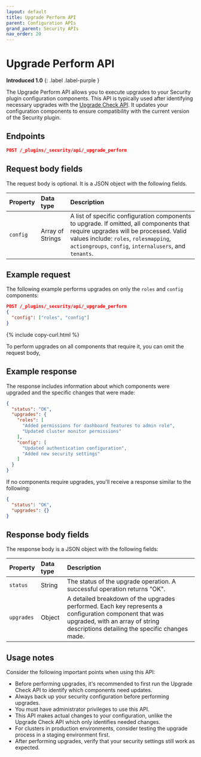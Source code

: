 ```yaml
---
layout: default
title: Upgrade Perform API
parent: Configuration APIs
grand_parent: Security APIs
nav_order: 20
---
```


# Upgrade Perform API
**Introduced 1.0**
{: .label .label-purple }

The Upgrade Perform API allows you to execute upgrades to your Security plugin configuration components. This API is typically used after identifying necessary upgrades with the [Upgrade Check API]({{site.url}}{{site.baseurl}}/api-reference/security/configuration/upgrade-check/). It updates your configuration components to ensure compatibility with the current version of the Security plugin.

<!-- spec_insert_start
api: security.config_upgrade_perform
component: endpoints
-->
## Endpoints
```json
POST /_plugins/_security/api/_upgrade_perform
```
<!-- spec_insert_end -->

## Request body fields

The request body is optional. It is a JSON object with the following fields.

| Property | Data type | Description |
| :--- | :--- | :--- |
| `config` | Array of Strings | A list of specific configuration components to upgrade. If omitted, all components that require upgrades will be processed. Valid values include: `roles`, `rolesmapping`, `actiongroups`, `config`, `internalusers`, and `tenants`. |

## Example request

The following example performs upgrades on only the `roles` and `config` components:

```json
POST /_plugins/_security/api/_upgrade_perform
{
  "config": ["roles", "config"]
}
```
{% include copy-curl.html %}

To perform upgrades on all components that require it, you can omit the request body,

## Example response

The response includes information about which components were upgraded and the specific changes that were made:

```json
{
  "status": "OK",
  "upgrades": {
    "roles": [
      "Added permissions for dashboard features to admin role",
      "Updated cluster monitor permissions"
    ],
    "config": [
      "Updated authentication configuration",
      "Added new security settings"
    ]
  }
}
```

If no components require upgrades, you'll receive a response similar to the following:

```json
{
  "status": "OK",
  "upgrades": {}
}
```

## Response body fields

The response body is a JSON object with the following fields:

| Property | Data type | Description |
| :--- | :--- | :--- |
| `status` | String | The status of the upgrade operation. A successful operation returns "OK". |
| `upgrades` | Object | A detailed breakdown of the upgrades performed. Each key represents a configuration component that was upgraded, with an array of string descriptions detailing the specific changes made. |

## Usage notes

Consider the following important points when using this API:

- Before performing upgrades, it's recommended to first run the Upgrade Check API to identify which components need updates.
- Always back up your security configuration before performing upgrades.
- You must have administrator privileges to use this API.
- This API makes actual changes to your configuration, unlike the Upgrade Check API which only identifies needed changes.
- For clusters in production environments, consider testing the upgrade process in a staging environment first.
- After performing upgrades, verify that your security settings still work as expected.